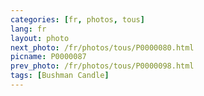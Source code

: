 ```yaml
---
categories: [fr, photos, tous]
lang: fr
layout: photo
next_photo: /fr/photos/tous/P0000080.html
picname: P0000087
prev_photo: /fr/photos/tous/P0000098.html
tags: [Bushman Candle]
---
```

